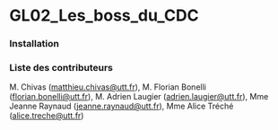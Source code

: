 # GL02_Les_boss_du_CDC

### Installation


### Liste des contributeurs
M. Chivas (matthieu.chivas@utt.fr), M. Florian Bonelli (florian.bonelli@utt.fr), M. Adrien Laugier (adrien.laugier@utt.fr), Mme Jeanne Raynaud (jeanne.raynaud@utt.fr), Mme Alice Tréché (alice.treche@utt.fr)
